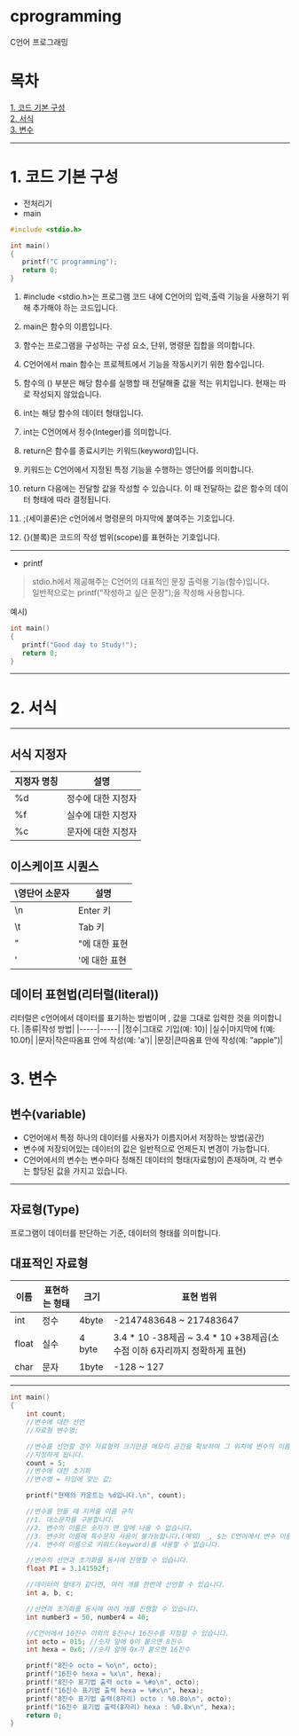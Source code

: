 # cprogramming

C언어 프로그래밍 


# 목차
[1. 코드 기본 구성](#코드-기본-구성)<br>
[2. 서식](#서식)<br>
[3. 변수](#변수)

<hr/>


# 1. 코드 기본 구성
+ 전처리기
+ main

```c
#include <stdio.h>

int main()
{
   printf("C programming");
   return 0;
}
```
1. #include <stdio.h>는 프로그램 코드 내에 C언어의 입력,출력 기능을 사용하기 위해 추가해야 하는 코드입니다.

2. main은 함수의 이름입니다.
3. 함수는 프로그램을 구성하는 구성 요소, 단위, 명령문 집합을 의미합니다.
4. C언어에서 main 함수는 프로젝트에서 기능을 작동시키기 위한 함수입니다.
5. 함수의 () 부분은 해당 함수를 실행할 때 전달해줄 값을 적는 위치입니다. 현재는 따로 작성되지 않았습니다.

6. int는 해당 함수의 데이터 형태입니다.
7. int는 C언어에서 정수(Integer)를 의미합니다.

8. return은 함수를 종료시키는 키워드(keyword)입니다.
9. 키워드는 C언어에서 지정된 특정 기능을 수행하는 영단어를 의미합니다.
10. return 다음에는 전달할 값을 작성할 수 있습니다. 이 때 전달하는 값은 함수의 데이터 형태에 따라 결정됩니다.

11. ;(세미콜론)은 c언어에서 명령문의 마지막에 붙여주는 기호입니다.

12. {}(블록)은 코드의 작성 범위(scope)를 표현하는 기호입니다.

<hr/>

+ printf
> stdio.h에서 제공해주는 C언어의 대표적인 문장 출력용 기능(함수)입니다.<br>
> 일반적으로는 printf("작성하고 싶은 문장");을 작성해 사용합니다.

예시)
```c
int main()
{
   printf("Good day to Study!");
   return 0;
}
```

<hr/>

# 2. 서식

<hr/>

## 서식 지정자
|지정자 명칭|설명|
|-----|-----|
|%d|정수에 대한 지정자|
|%f|실수에 대한 지정자|
|%c|문자에 대한 지정자|

## 이스케이프 시퀀스
|\영단어 소문자|설명|
|-----|-----|
|\n|Enter 키|
|\t|Tab 키|
|\"|"에 대한 표현|
|\'|'에 대한 표현|

## 데이터 표현법(리터럴(literal))
리터럴은 c언어에서 데이터를 표기하는 방법이며 , 값을 그대로 입력한 것을 의미합니다.
|종류|작성 방법|
|-----|-----|
|정수|그대로 기입(예: 10)|
|실수|마지막에 f(예: 10.0f)|
|문자|작은따옴표 안에 작성(예: 'a')|
|문장|큰따옴표 안에 작성(예: "apple")|

# 3. 변수

## 변수(variable)
+ C언어에서 특정 하나의 데이터를 사용자가 이름지어서 저장하는 방법(공간)
+ 변수에 저장되어있는 데이터의 값은 일반적으로 언제든지 변경이 가능합니다.
+ C언어에서의 변수는 변수마다 정해진 데이터의 형태(자료형)이 존재하며, 각 변수는
할당된 값을 가지고 있습니다.

<hr/>

## 자료형(Type)
프로그램이 데이터를 판단하는 기준, 데이터의 형태를 의미합니다.

## 대표적인 자료형
|이름|표현하는 형태|크기|표현 범위|
|-----|-----|-----|-----|
|int|정수|4byte|-2147483648 ~ 217483647|
|float|실수|4 byte|3.4 * 10 -38제곱 ~ 3.4 * 10 +38제곱(소수점 이하 6자리까지 정확하게 표현)|
|char|문자|1byte|-128 ~ 127|

<hr/>

```c
int main()
{
	int count;
	//변수에 대한 선언
	//자료형 변수명;

	//변수를 선언할 경우 자료형의 크기만큼 메모리 공간을 확보하여 그 위치에 변수의 이름을
	//지정하게 됩니다.
	count = 5;
	//변수에 대한 초기화
	//변수명 = 타입에 맞는 값;

	printf("현재의 카운트는 %d입니다.\n", count);

	//변수를 만들 때 지켜줄 이름 규칙
	//1. 대소문자를 구분합니다.
	//2. 변수의 이름은 숫자가 맨 앞에 나올 수 없습니다.
	//3. 변수의 이름에 특수문자 사용이 불가능합니다.(예외) _, $는 C언어에서 변수 이름으로 사용 가능)
	//4. 변수의 이름으로 키워드(keyword)를 사용할 수 없습니다.

	//변수의 선언과 초기화를 동시에 진행할 수 있습니다.
	float PI = 3.141592f;

	//데이터의 형태가 같다면, 여러 개를 한번에 선언할 수 있습니다.
	int a, b, c;

	//선언과 초기화를 동시에 여러 개를 진행할 수 있습니다.
	int number3 = 50, number4 = 40;

	//C언어에서 10진수 이외의 8진수나 16진수를 지정할 수 있습니다.
	int octo = 015; //숫자 앞에 0이 붙으면 8진수
	int hexa = 0x6; //숫자 앞에 0x가 붙으면 16진수

	printf("8진수 octo = %o\n", octo);
	printf("16진수 hexa = %x\n", hexa);
	printf("8진수 표기법 출력 octo = %#o\n", octo);
	printf("16진수 표기법 출력 hexa = %#x\n", hexa);
	printf("8진수 표기법 출력(8자리) octo : %0.8o\n", octo);
	printf("16진수 표기법 출력(8자리) hexa : %0.8x\n", hexa);
	return 0;
}
```
